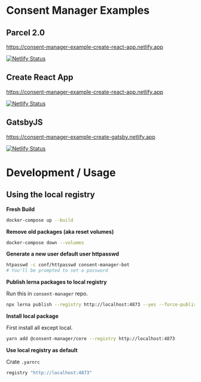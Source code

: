 # Consent Manager Examples

## Parcel 2.0

https://consent-manager-example-create-react-app.netlify.app

[![Netlify Status](https://api.netlify.com/api/v1/badges/f0ac541e-20c9-4eb1-929e-0e5380499421/deploy-status)](https://app.netlify.com/sites/consent-manager-example-parcel/deploys)

## Create React App

https://consent-manager-example-create-react-app.netlify.app

[![Netlify Status](https://api.netlify.com/api/v1/badges/f04d9ed2-0e72-4434-9709-3f660ad0373e/deploy-status)](https://app.netlify.com/sites/consent-manager-example-create-react-app/deploys)

## GatsbyJS

https://consent-manager-example-create-gatsby.netlify.app

[![Netlify Status](https://api.netlify.com/api/v1/badges/6fb0f8a2-8683-40f5-bad6-a9b21e73d988/deploy-status)](https://app.netlify.com/sites/consent-manager-example-gatsby/deploys)

# Development / Usage

## Using the local registry

**Fresh Build**
```sh
docker-compose up --build
```

**Remove old packages (aka reset volumes)**
```sh
docker-compose down --volumes
```

**Generate a new user default user httpasswd**
```sh
htpasswd -c conf/httpasswd consent-manager-bot
# You'll be prompted to set a password
```

**Publish lerna packages to local registry**

Run this in `consent-manager` repo.

```sh
npx lerna publish --registry http://localhost:4873 --yes --force-publish='*' --no-git-tag-version --no-commit-hooks --no-push --exact --dist-tag=latest
```


**Install local package**

First install all except local.

```sh
yarn add @consent-manager/core --registry http://localhost:4873
```

**Use local registry as default**

Crate `.yarnrc`

```sh
registry "http://localhost:4873"
```
